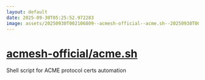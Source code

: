 ```yaml
---
layout: default
date: 2025-09-30T05:25:52.972283
image: assets/20250930T002106809--acmesh-official--acme.sh--20250930T002903176--cropped.png
---
```


# [acmesh-official/acme.sh](https://github.com/acmesh-official/acme.sh)

Shell script for ACME protocol certs automation
